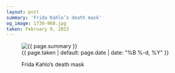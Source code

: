 ```yaml
---
layout: post
summary: 'Frida Kahlo’s death mask'
og_image: 1739-960.jpg
taken: February 9, 2023
---
```


<figure class="post" data-src="{{ site.assets_url }}/{{ page.og_image }}">
<img alt="{{ page.summary }}" sizes="(min-width: 700px) 50vw, calc(100vw - 2rem)" src="{{ site.assets_url }}/1739-480.jpg" srcset="{{ site.assets_url }}/1739-240.jpg 240w, {{ site.assets_url }}/1739-480.jpg 480w, {{ site.assets_url }}/1739-720.jpg 720w, {{ site.assets_url }}/1739-960.jpg 960w"/>
<figcaption>
<time>{{ page.taken | default: page.date | date: "%B %-d, %Y" }}</time>
<p>Frida Kahlo’s death mask</p>
</figcaption>
</figure>

